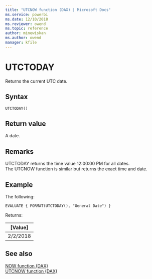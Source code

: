 ```yaml
---
title: "UTCNOW function (DAX) | Microsoft Docs"
ms.service: powerbi 
ms.date: 12/10/2018
ms.reviewer: owend
ms.topic: reference
author: minewiskan
ms.author: owend
manager: kfile
---
```

# UTCTODAY
Returns the current UTC date.
  

  
## Syntax  
  
```dax
UTCTODAY()  
```
  
## Return value  
A date.  
  
## Remarks  

UTCTODAY returns the time value 12:00:00 PM for all dates.    
The UTCNOW function is similar but returns the exact time and date.
  
## Example  
The following:
  
```dax
EVALUATE { FORMAT(UTCTODAY(), "General Date") } 
```

Returns:

|[Value]  |
|---------|
|2/2/2018    |


## See also  
[NOW function &#40;DAX&#41;](now-function-dax.md)  
[UTCNOW function &#40;DAX&#41;](utcnow-function-dax.md)  
  
